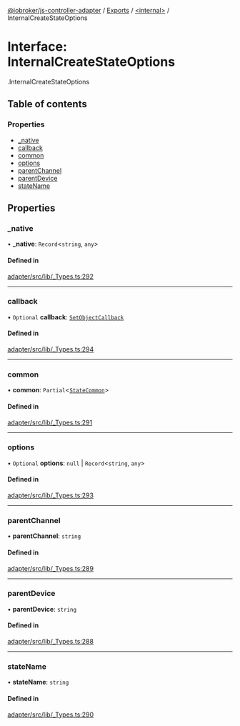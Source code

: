 [@iobroker/js-controller-adapter](../README.md) / [Exports](../modules.md) / [<internal\>](../modules/internal_.md) / InternalCreateStateOptions

# Interface: InternalCreateStateOptions

[<internal>](../modules/internal_.md).InternalCreateStateOptions

## Table of contents

### Properties

- [\_native](internal_.InternalCreateStateOptions.md#_native)
- [callback](internal_.InternalCreateStateOptions.md#callback)
- [common](internal_.InternalCreateStateOptions.md#common)
- [options](internal_.InternalCreateStateOptions.md#options)
- [parentChannel](internal_.InternalCreateStateOptions.md#parentchannel)
- [parentDevice](internal_.InternalCreateStateOptions.md#parentdevice)
- [stateName](internal_.InternalCreateStateOptions.md#statename)

## Properties

### \_native

• **\_native**: `Record`<`string`, `any`\>

#### Defined in

[adapter/src/lib/_Types.ts:292](https://github.com/ioBroker/ioBroker.js-controller/blob/0732666c/packages/adapter/src/lib/_Types.ts#L292)

___

### callback

• `Optional` **callback**: [`SetObjectCallback`](../modules/internal_.md#setobjectcallback)

#### Defined in

[adapter/src/lib/_Types.ts:294](https://github.com/ioBroker/ioBroker.js-controller/blob/0732666c/packages/adapter/src/lib/_Types.ts#L294)

___

### common

• **common**: `Partial`<[`StateCommon`](internal_.StateCommon.md)\>

#### Defined in

[adapter/src/lib/_Types.ts:291](https://github.com/ioBroker/ioBroker.js-controller/blob/0732666c/packages/adapter/src/lib/_Types.ts#L291)

___

### options

• `Optional` **options**: ``null`` \| `Record`<`string`, `any`\>

#### Defined in

[adapter/src/lib/_Types.ts:293](https://github.com/ioBroker/ioBroker.js-controller/blob/0732666c/packages/adapter/src/lib/_Types.ts#L293)

___

### parentChannel

• **parentChannel**: `string`

#### Defined in

[adapter/src/lib/_Types.ts:289](https://github.com/ioBroker/ioBroker.js-controller/blob/0732666c/packages/adapter/src/lib/_Types.ts#L289)

___

### parentDevice

• **parentDevice**: `string`

#### Defined in

[adapter/src/lib/_Types.ts:288](https://github.com/ioBroker/ioBroker.js-controller/blob/0732666c/packages/adapter/src/lib/_Types.ts#L288)

___

### stateName

• **stateName**: `string`

#### Defined in

[adapter/src/lib/_Types.ts:290](https://github.com/ioBroker/ioBroker.js-controller/blob/0732666c/packages/adapter/src/lib/_Types.ts#L290)
